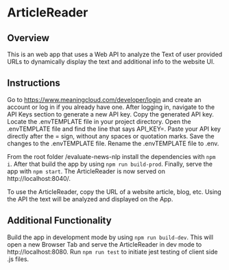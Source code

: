 # ArticleReader

## Overview
This is an  web app that uses a Web API to analyze the Text of user provided URLs to dynamically display the text and additional info to the website UI. 


## Instructions

Go to https://www.meaningcloud.com/developer/login and create an account or log in if you already have one.
After logging in, navigate to the API Keys section to generate a new API key.
Copy the generated API key.
Locate the .envTEMPLATE file in your project directory.
Open the .envTEMPLATE file and find the line that says API_KEY=.
Paste your API key directly after the = sign, without any spaces or quotation marks.
Save the changes to the .envTEMPLATE file.
Rename the .envTEMPLATE file to .env.

From the root folder /evaluate-news-nlp install the dependencies with `npm i`.
After that build the app by using `npm run build-prod`.
Finally, serve the app with `npm start`.
The ArticleReader is now served on http://localhost:8040/.

To use the ArticleReader, copy the URL of a website article, blog, etc.
Using the API the text will be analyzed and displayed on the App.


## Additional Functionality

Build the app in development mode by using `npm run build-dev`. This will open a new Browser Tab and serve the ArticleReader in dev mode to http://localhost:8080.
Run `npm run test` to initiate jest testing of client side .js files.
